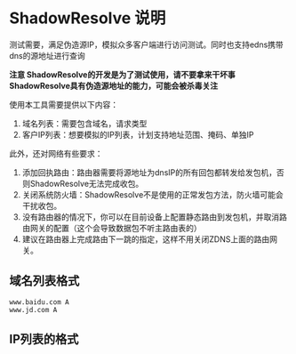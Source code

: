 # ShadowResolve 说明

测试需要，满足伪造源IP，模拟众多客户端进行访问测试。同时也支持edns携带dns的源地址进行查询

**注意 ShadowResolve的开发是为了测试使用，请不要拿来干坏事**
**ShadowResolve具有伪造源地址的能力，可能会被杀毒关注**

使用本工具需要提供以下内容：
1. 域名列表：需要包含域名，请求类型
2. 客户IP列表：想要模拟的IP列表，计划支持地址范围、掩码、单独IP

此外，还对网络有些要求：
1. 添加回执路由：路由器需要将源地址为dnsIP的所有回包都转发给发包机，否则ShadowResolve无法完成收包。
2. 关闭系统防火墙：ShadowResolve不是使用的正常发包方法，防火墙可能会干扰收包。
3. 没有路由器的情况下，你可以在目前设备上配置静态路由到发包机，并取消路由网关的配置（这个会导致数据包不听主路由表的）
4. 建议在路由器上完成路由下一跳的指定，这样不用关闭ZDNS上面的路由网关。

## 域名列表格式

```text
www.baidu.com A
www.jd.com A
```

## IP列表的格式